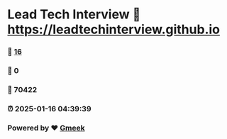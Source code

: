 # Lead Tech Interview :link: https://leadtechinterview.github.io 
### :page_facing_up: [16](https://leadtechinterview.github.io/tag.html) 
### :speech_balloon: 0 
### :hibiscus: 70422 
### :alarm_clock: 2025-01-16 04:39:39 
### Powered by :heart: [Gmeek](https://github.com/Meekdai/Gmeek)
